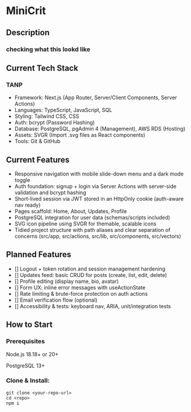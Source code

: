# MiniCrit

## Description

### checking what this lookd like

## Current Tech Stack
### TANP
* Framework: Next.js (App Router, Server/Client Components, Server Actions)
* Languages: TypeScript, JavaScript, SQL
* Styling: Tailwind CSS, CSS
* Auth: bcrypt (Password Hashing)
* Database: PostgreSQL, pgAdmin 4 (Management), AWS RDS (Hosting)
* Assets: SVGR (Import .svg files as React components)
* Tools: Git & GitHub

## Current Features
* Responsive navigation with mobile slide-down menu and a dark mode toggle
* Auth foundation: signup + login via Server Actions with server-side validation and bcrypt hashing
* Short-lived session via JWT stored in an HttpOnly cookie (auth-aware nav ready)
* Pages scaffold: Home, About, Updates, Profile
* PostgreSQL integration for user data (schemas/scripts included)
* SVG icon pipeline using SVGR for themable, scalable icons
* Tidied project structure with path aliases and clear separation of concerns (src/app, src/actions, src/lib, src/components, src/vectors)

## Planned Features
- [] Logout + token rotation and session management hardening
- [] Updates feed: basic CRUD for posts (create, list, edit, delete)
- [] Profile editing (display name, bio, avatar)
- [] Form UX: inline error messages with useActionState
- [] Rate limiting & brute-force protection on auth actions
- [] Email verification flow (optional)
- [] Accessibility & tests: keyboard nav, ARIA, unit/integration tests

## How to Start

### Prerequisites

Node.js 18.18+ or 20+

PostgreSQL 13+

### Clone & Install:
```
git clone <your-repo-url>
cd <repo>
npm i
```